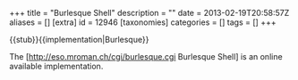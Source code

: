 +++
title = "Burlesque Shell"
description = ""
date = 2013-02-19T20:58:57Z
aliases = []
[extra]
id = 12946
[taxonomies]
categories = []
tags = []
+++

{{stub}}{{implementation|Burlesque}}

The [http://eso.mroman.ch/cgi/burlesque.cgi Burlesque Shell] is an online available implementation.
